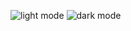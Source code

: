 ![light mode](https://github.com/user-attachments/assets/030d2e85-9036-4aca-91d4-8c2302cedb4b)
![dark mode](https://github.com/user-attachments/assets/a1b3c848-f1ba-4054-9206-900f944be1ca)
